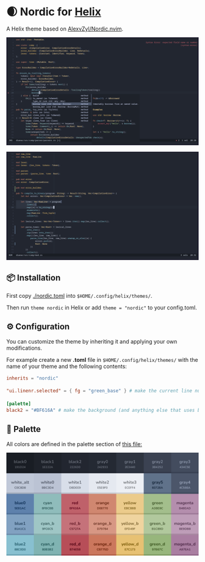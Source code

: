 # 🌒 Nordic for [Helix](https://github.com/helix-editor/helix)

A Helix theme based on [AlexvZyl/Nordic.nvim](https://github.com/AlexvZyl/nordic.nvim).

![image](./assets/demo_cmp.png)

![image](./assets/demo_cursor.png)


## 📦 Installation

First copy [./nordic.toml](./nordic.toml) into `$HOME/.config/helix/themes/`.

Then run `theme nordic` in Helix or add `theme = "nordic"` to your config.toml.


## ⚙️ Configuration

You can customize the theme by inheriting it and applying your own modifications.

For example create a new **.toml** file in `$HOME/.config/helix/themes/` with the name of your theme and the following contents:

```toml
inherits = "nordic"

"ui.linenr.selected" = { fg = "green_base" } # make the current line number green

[palette]
black2 = "#BF616A" # make the background (and anything else that uses black2) red
```


## 🎨 Palette

All colors are defined in the palette section of [this file:](./nordic.toml)

![image](./assets/palette.png)
